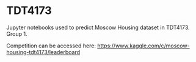 # TDT4173
Jupyter notebooks used to predict Moscow Housing dataset in TDT4173. Group 1.

Competition can be accessed here: https://www.kaggle.com/c/moscow-housing-tdt4173/leaderboard
